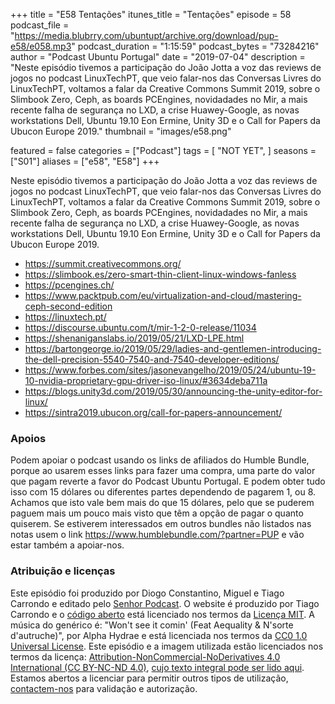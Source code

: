 +++
title = "E58 Tentações"
itunes_title = "Tentações"
episode = 58
podcast_file = "https://media.blubrry.com/ubuntupt/archive.org/download/pup-e58/e058.mp3"
podcast_duration = "1:15:59"
podcast_bytes = "73284216"
author = "Podcast Ubuntu Portugal"
date = "2019-07-04"
description = "Neste episódio tivemos a participação do João Jotta a voz das reviews de jogos no podcast LinuxTechPT, que veio falar-nos das Conversas Livres do LinuxTechPT, voltamos a falar da Creative Commons Summit 2019, sobre o Slimbook Zero, Ceph, as boards PCEngines, novidadades no Mir, a mais recente falha de segurança no LXD, a crise Huawey-Google, as novas workstations Dell, Ubuntu 19.10 Eon Ermine, Unity 3D e o Call for Papers da Ubucon Europe 2019."
thumbnail = "images/e58.png"

featured = false
categories = ["Podcast"]
tags = [
  "NOT YET",
]
seasons = ["S01"]
aliases = ["e58", "E58"]
+++

Neste episódio tivemos a participação do João Jotta a voz das reviews de jogos no podcast LinuxTechPT, que veio falar-nos das Conversas Livres do LinuxTechPT, voltamos a falar da Creative Commons Summit 2019, sobre o Slimbook Zero, Ceph, as boards PCEngines, novidadades no Mir, a mais recente falha de segurança no LXD, a crise Huawey-Google, as novas workstations Dell, Ubuntu 19.10 Eon Ermine, Unity 3D e o Call for Papers da Ubucon Europe 2019.

* https://summit.creativecommons.org/
* https://slimbook.es/zero-smart-thin-client-linux-windows-fanless
* https://pcengines.ch/
* https://www.packtpub.com/eu/virtualization-and-cloud/mastering-ceph-second-edition
* https://linuxtech.pt/
* https://discourse.ubuntu.com/t/mir-1-2-0-release/11034
* https://shenaniganslabs.io/2019/05/21/LXD-LPE.html
* https://bartongeorge.io/2019/05/29/ladies-and-gentlemen-introducing-the-dell-precision-5540-7540-and-7540-developer-editions/
* https://www.forbes.com/sites/jasonevangelho/2019/05/24/ubuntu-19-10-nvidia-proprietary-gpu-driver-iso-linux/#3634deba711a
* https://blogs.unity3d.com/2019/05/30/announcing-the-unity-editor-for-linux/
* https://sintra2019.ubucon.org/call-for-papers-announcement/


### Apoios
Podem apoiar o podcast usando os links de afiliados do Humble Bundle, porque ao usarem esses links para fazer uma compra, uma parte do valor que pagam reverte a favor do Podcast Ubuntu Portugal.
E podem obter tudo isso com 15 dólares ou diferentes partes dependendo de pagarem 1, ou 8.
Achamos que isto vale bem mais do que 15 dólares, pelo que se puderem paguem mais um pouco mais visto que têm a opção de pagar o quanto quiserem.
Se estiverem interessados em outros bundles não listados nas notas usem o link https://www.humblebundle.com/?partner=PUP e vão estar também a apoiar-nos.

### Atribuição e licenças
Este episódio foi produzido por Diogo Constantino, Miguel e Tiago Carrondo e editado pelo [Senhor Podcast](https://senhorpodcast.pt/).
O website é produzido por Tiago Carrondo e o [código aberto](https://gitlab.com/podcastubuntuportugal/website) está licenciado nos termos da [Licença MIT](https://gitlab.com/podcastubuntuportugal/website/main/LICENSE).
A música do genérico é: "Won't see it comin' (Feat Aequality & N'sorte d'autruche)", por Alpha Hydrae e está licenciada nos termos da [CC0 1.0 Universal License](https://creativecommons.org/publicdomain/zero/1.0/).
Este episódio e a imagem utilizada estão licenciados nos termos da licença: [Attribution-NonCommercial-NoDerivatives 4.0 International (CC BY-NC-ND 4.0)](https://creativecommons.org/licenses/by-nc-nd/4.0/), [cujo texto integral pode ser lido aqui](https://creativecommons.org/licenses/by-nc-nd/4.0/legalcode). Estamos abertos a licenciar para permitir outros tipos de utilização, [contactem-nos](https://podcastubuntuportugal.org/contactos) para validação e autorização.

